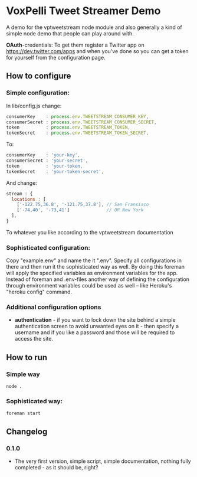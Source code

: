 # VoxPelli Tweet Streamer Demo

A demo for the vptweetstream node module and also generally a kind of simple node demo that people can play around with.

**OAuth**-credentials: To get them register a Twitter app on https://dev.twitter.com/apps and when you've done so you can get a token for yourself from the configuration page.

## How to configure

### Simple configuration:

In lib/config.js change:

```javascript
consumerKey    : process.env.TWEETSTREAM_CONSUMER_KEY,
consumerSecret : process.env.TWEETSTREAM_CONSUMER_SECRET,
token          : process.env.TWEETSTREAM_TOKEN,
tokenSecret    : process.env.TWEETSTREAM_TOKEN_SECRET,
```

To:

```javascript
consumerKey    : 'your-key',
consumerSecret : 'your-secret',
token          : 'your-token,
tokenSecret    : 'your-token-secret',
```

And change:

```javascript
stream : {
  locations : [
    ['-122.75,36.8', '-121.75,37.8'], // San Fransisco
    ['-74,40', '-73,41']              // OR New York
  ],
}
```

To whatever you like according to the vptweetstream documentation

### Sophisticated configuration:

Copy "example.env" and name the it ".env". Specify all configurations in there and then run it the sophisticated way as well. By doing this foreman will apply the specified variables as environment variables for the app. Instead of foreman and .env-files another way of defining the configuration through environment variables could be used as well – like Heroku's "heroku config" command.

### Additional configuration options

* **authentication** - if you want to lock down the site behind a simple authentication screen to avoid unwanted eyes on it - then specify a username and if you like a password and those will be required to access the site.

## How to run

### Simple way

```
node .
```

### Sophisticated way:

```
foreman start
```

## Changelog

### 0.1.0

* The very first version, simple script, simple documentation, nothing fully completed - as it should be, right?
